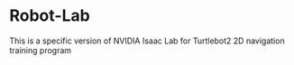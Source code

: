 # Robot-Lab
This is a specific version of NVIDIA Isaac Lab for Turtlebot2 2D navigation training program